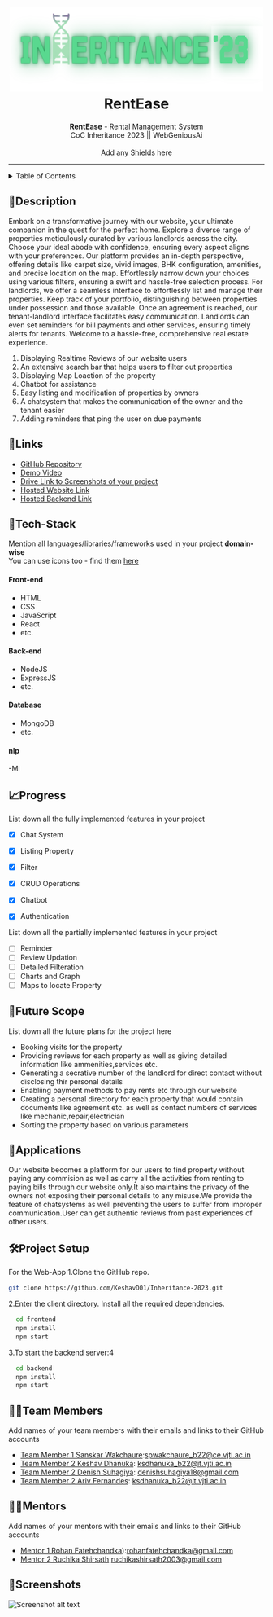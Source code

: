 <h1 align="center">
  <a href="https://github.com/CommunityOfCoders/Inheritance-2023">
    <img src="./Untitled.png" alt="CoC Inheritance 2022" width="500" height="166">
  </a>
  <br>
 RentEase
</h1>

<div align="center">
   <strong>RentEase</strong> - Rental Management System<br>
  CoC Inheritance 2023 || WebGeniousAi <br> <br>
  Add any <a href="https://shields.io/">Shields</a> here
</div>
<hr>

<details>
<summary>Table of Contents</summary>

- [Description](#description)
- [Links](#links)
- [Tech Stack](#tech-stack)
- [Progress](#progress)
- [Future Scope](#future-scope)
- [Applications](#applications)
- [Project Setup](#project-setup)
- [Usage](#usage)
- [Team Members](#team-members)
- [Mentors](#mentors)
- [Screenshots](#screenshots)

</details>

## 📝Description


Embark on a transformative journey with our website, your ultimate companion in the quest for the perfect home. Explore a diverse range of properties meticulously curated by various landlords across the city. Choose your ideal abode with confidence, ensuring every aspect aligns with your preferences. Our platform provides an in-depth perspective, offering details like carpet size, vivid images, BHK configuration, amenities, and precise location on the map.
Effortlessly narrow down your choices using various filters, ensuring a swift and hassle-free selection process. For landlords, we offer a seamless interface to effortlessly list and manage their properties. Keep track of your portfolio, distinguishing between properties under possession and those available. Once an agreement is reached, our tenant-landlord interface facilitates easy communication. Landlords can even set reminders for bill payments and other services, ensuring timely alerts for tenants. Welcome to a hassle-free, comprehensive real estate experience. 

1. Displaying Realtime Reviews of our website users
2. An extensive search bar that helps users to filter out properties
3. Displaying Map Loaction of the property
4. Chatbot for assistance
5. Easy listing and modification of properties by owners
6. A chatsystem that makes the communication of the owner and the tenant easier
7. Adding reminders that ping the user on due payments

## 🔗Links

- [GitHub Repository](https://github.com/KeshavD01/WebGeniusAi.git)
- [Demo Video]()
- [Drive Link to Screenshots of your project](https://drive.google.com/drive/folders/15FuSNA6JsUzyZtmp9VBSMKiQ8Z9Ghr4l?usp=drive_link)
- [Hosted Website Link]()
- [Hosted Backend Link]()



## 🤖Tech-Stack

Mention all languages/libraries/frameworks used in your project **domain-wise**   
You can use icons too - find them [here](https://github.com/get-icon/geticon) 

#### Front-end
- HTML
- CSS
- JavaScript
- React
- etc.

#### Back-end
- NodeJS
- ExpressJS
- etc.

#### Database
- MongoDB
- etc.

#### nlp
-Ml

## 📈Progress

List down all the fully implemented features in your project

- [x] Chat System 
- [x] Listing Property
- [x] Filter
- [x] CRUD Operations
- [x] Chatbot
- [x] Authentication


List down all the partially implemented features in your project

- [ ] Reminder
- [ ] Review Updation
- [ ] Detailed Filteration
- [ ] Charts and Graph
- [ ] Maps to locate Property

## 🔮Future Scope

List down all the future plans for the project here

- Booking visits for the property
- Providing reviews for each property as well as giving detailed information like ammenities,services etc.
- Generating a secrative number of the landlord for direct contact without disclosing thir personal details
- Enabliing payment methods to pay rents etc through our website
- Creating a personal directory for each property that would contain documents like agreement etc. as well as contact numbers of services like mechanic,repair,electrician
- Sorting the property based on various parameters

## 💸Applications

Our website becomes a platform for our users to find property without paying any commision as well as carry all the activities from renting to paying bills through our website only.It also maintains the privacy of the owners not exposing their personal details to any misuse.We provide the feature of chatsystems as well preventing the users to suffer from improper communication.User can get authentic reviews from past experiences of other users.

## 🛠Project Setup

For the Web-App 1.Clone the GitHub repo.
```bash
git clone https://github.com/KeshavD01/Inheritance-2023.git
```
2.Enter the client directory. Install all the required dependencies.
```bash
  cd frontend
  npm install
  npm start
```

3.To start the backend server:4
```bash
  cd backend
  npm install
  npm start
```

## 👨‍💻Team Members

Add names of your team members with their emails and links to their GitHub accounts

- [Team Member 1 Sanskar Wakchaure](https://github.com/MynameisSanskar):spwakchaure_b22@ce.vjti.ac.in
- [Team Member 2 Keshav Dhanuka](https://github.com/KeshavD01): ksdhanuka_b22@it.vjti.ac.in
- [Team Member 2 Denish Suhagiya](https://github.com/Denish004): denishsuhagiya18@gmail.com
- [Team Member 2 Ariv Fernandes](https://github.com/KeshavD01): ksdhanuka_b22@it.vjti.ac.in 

## 👨‍🏫Mentors

Add names of your mentors with their emails and links to their GitHub accounts

- [Mentor 1 Rohan Fatehchandka](https://github.com/rohanfatehchandka)):rohanfatehchandka@gmail.com
- [Mentor 2 Ruchika Shirsath](https://github.com/Ruchika-2003):ruchikashirsath2003@gmail.com

## 📱Screenshots


![Screenshot alt text](https://drive.google.com/drive/folders/15FuSNA6JsUzyZtmp9VBSMKiQ8Z9Ghr4l?usp=drive_link "Here is a screenshot")



